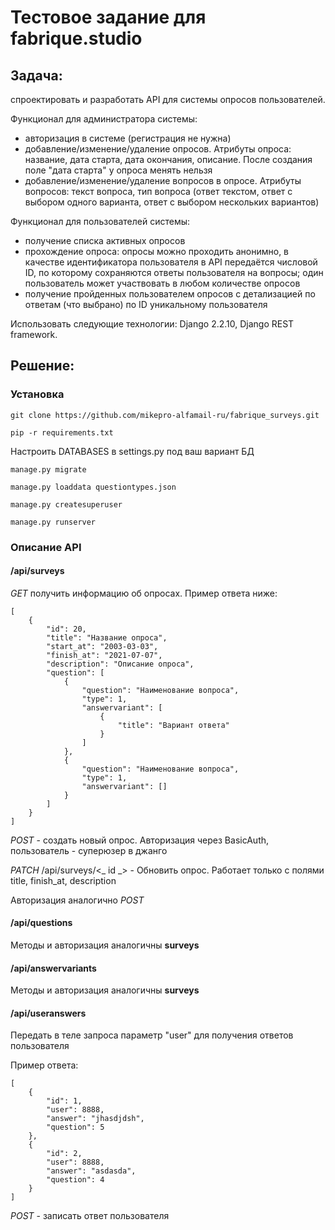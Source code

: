 # Тестовое задание для fabrique.studio

## Задача:

 спроектировать и разработать API для системы опросов пользователей.

Функционал для администратора системы:

- авторизация в системе (регистрация не нужна)
- добавление/изменение/удаление опросов. Атрибуты опроса: название, дата старта, дата окончания, описание. После создания поле "дата старта" у опроса менять нельзя
- добавление/изменение/удаление вопросов в опросе. Атрибуты вопросов: текст вопроса, тип вопроса (ответ текстом, ответ с выбором одного варианта, ответ с выбором нескольких вариантов)

Функционал для пользователей системы:

- получение списка активных опросов
- прохождение опроса: опросы можно проходить анонимно, в качестве идентификатора пользователя в API передаётся числовой ID, по которому сохраняются ответы пользователя на вопросы; один пользователь может участвовать в любом количестве опросов
- получение пройденных пользователем опросов с детализацией по ответам (что выбрано) по ID уникальному пользователя

Использовать следующие технологии: Django 2.2.10, Django REST framework.

## Решение:

### Установка

```
git clone https://github.com/mikepro-alfamail-ru/fabrique_surveys.git

pip -r requirements.txt
```

Настроить DATABASES в settings.py под ваш вариант БД

```
manage.py migrate

manage.py loaddata questiontypes.json

manage.py createsuperuser

manage.py runserver
```

### Описание API

#### /api/surveys

*GET* получить информацию об опросах. Пример ответа ниже:

```
[
    {
        "id": 20,
        "title": "Название опроса",
        "start_at": "2003-03-03",
        "finish_at": "2021-07-07",
        "description": "Описание опроса",
        "question": [
            {
                "question": "Наименование вопроса",
                "type": 1,
                "answervariant": [
                    {
                        "title": "Вариант ответа"
                    }
                ]
            },
            {
                "question": "Наименование вопроса",
                "type": 1,
                "answervariant": []
            }
        ]
    }
]
```

*POST* - создать новый опрос. Авторизация через BasicAuth, пользователь - суперюзер в джанго

*PATCH* /api/surveys/<_ id _> - Обновить опрос. Работает только с полями title, finish_at, description

Авторизация аналогично *POST*

#### /api/questions

Методы и авторизация аналогичны **surveys** 

#### /api/answervariants

Методы и авторизация аналогичны **surveys**

#### /api/useranswers

Передать в теле запроса параметр "user" для получения ответов пользователя

Пример ответа:
```
[
    {
        "id": 1,
        "user": 8888,
        "answer": "jhasdjdsh",
        "question": 5
    },
    {
        "id": 2,
        "user": 8888,
        "answer": "asdasda",
        "question": 4
    }
]
```


*POST* - записать ответ пользователя